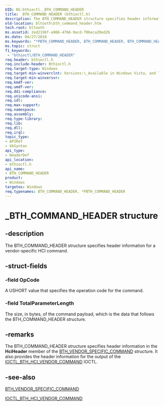 ```yaml
---
UID: NS:bthioctl._BTH_COMMAND_HEADER
title: _BTH_COMMAND_HEADER (bthioctl.h)
description: The BTH_COMMAND_HEADER structure specifies header information for a vendor-specific HCI command.
old-location: bltooth\bth_command_header.htm
tech.root: bltooth
ms.assetid: 2ed2196f-a966-4766-9acd-f0beca20ed26
ms.date: 04/27/2018
ms.keywords: "*PBTH_COMMAND_HEADER, BTH_COMMAND_HEADER, BTH_COMMAND_HEADER structure [Bluetooth Devices], PBTH_COMMAND_HEADER, PBTH_COMMAND_HEADER structure pointer [Bluetooth Devices], _BTH_COMMAND_HEADER, bltooth.bth_command_header, bth_ref_cfbf5d5d-0362-4b8d-9f64-c9f1ad20284b.xml, bthioctl/BTH_COMMAND_HEADER, bthioctl/PBTH_COMMAND_HEADER"
ms.topic: struct
f1_keywords:
 - "bthioctl/BTH_COMMAND_HEADER"
req.header: bthioctl.h
req.include-header: Bthioctl.h
req.target-type: Windows
req.target-min-winverclnt: Versions:\_Available in Windows Vista, and later versions of Windows.
req.target-min-winversvr: 
req.kmdf-ver: 
req.umdf-ver: 
req.ddi-compliance: 
req.unicode-ansi: 
req.idl: 
req.max-support: 
req.namespace: 
req.assembly: 
req.type-library: 
req.lib: 
req.dll: 
req.irql: 
topic_type:
- APIRef
- kbSyntax
api_type:
- HeaderDef
api_location:
- bthioctl.h
api_name:
- BTH_COMMAND_HEADER
product:
- Windows
targetos: Windows
req.typenames: BTH_COMMAND_HEADER, *PBTH_COMMAND_HEADER
---
```


# _BTH_COMMAND_HEADER structure


## -description


The BTH_COMMAND_HEADER structure specifies header information for a vendor-specific HCI
  command.


## -struct-fields




### -field OpCode

A USHORT value that specifies the operation code for the command.


### -field TotalParameterLength

The size, in bytes, of the command payload, which is the data that follows the BTH_COMMAND_HEADER
     structure.


## -remarks



The BTH_COMMAND_HEADER structure specifies header information in the 
    <b>HciHeader</b> member of the 
    <a href="https://docs.microsoft.com/windows-hardware/drivers/ddi/content/bthioctl/ns-bthioctl-_bth_vendor_specific_command">
    BTH_VENDOR_SPECIFIC_COMMAND</a> structure. It also provides the header information for the output of
    the 
    <a href="https://docs.microsoft.com/windows-hardware/drivers/ddi/content/bthioctl/ni-bthioctl-ioctl_bth_hci_vendor_command">
    IOCTL_BTH_HCI_VENDOR_COMMAND</a> IOCTL.




## -see-also




<a href="https://docs.microsoft.com/windows-hardware/drivers/ddi/content/bthioctl/ns-bthioctl-_bth_vendor_specific_command">BTH_VENDOR_SPECIFIC_COMMAND</a>



<a href="https://docs.microsoft.com/windows-hardware/drivers/ddi/content/bthioctl/ni-bthioctl-ioctl_bth_hci_vendor_command">IOCTL_BTH_HCI_VENDOR_COMMAND</a>
 

 

